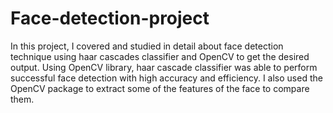 # Face-detection-project
In this project, I covered and studied in detail about face detection technique using haar cascades classifier and OpenCV to get the desired output.  Using OpenCV library, haar cascade classifier was able to perform successful face detection with high accuracy and efficiency. I also used the OpenCV package to extract some of the features of the face to compare them. 
